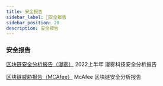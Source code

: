 ```yaml
---
title: 安全报告
sidebar_label: 🔑安全报告
sidebar_position: 20
description: 安全报告
---
```


### 安全报告

[区块链安全分析报告（漫雾）](https://book.web3study.club/assets/first-half-of-the-2022-report.pdf) 2022上半年 漫雾科技安全分析报告

[区块链威胁报告（MCAfee）](https://www.mcafee.com/enterprise/en-us/assets/reports/rp-blockchain-security-risks.pdf) McAfee 区块链安全分析报告
